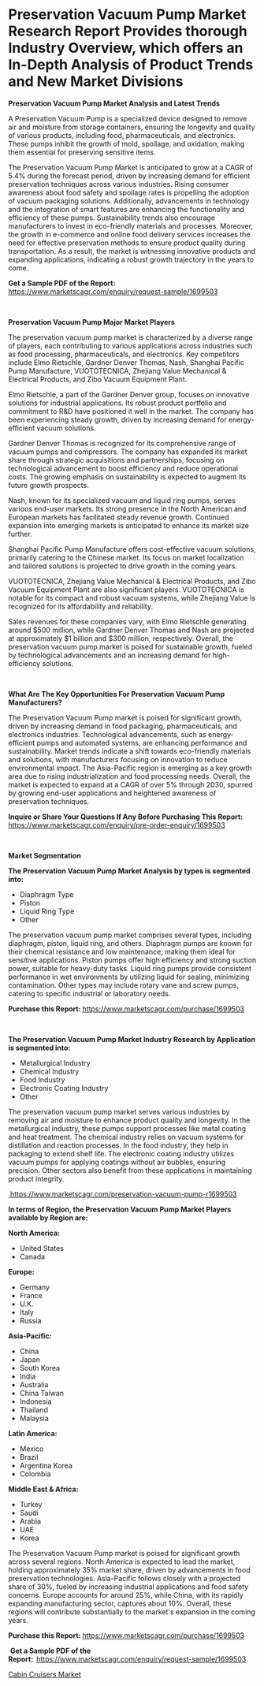 <p><h1>Preservation Vacuum Pump Market Research Report Provides thorough Industry Overview, which offers an In-Depth Analysis of Product Trends and New Market Divisions</h1></p><p><strong>Preservation Vacuum Pump Market Analysis and Latest Trends</strong></p>
<p><p>A Preservation Vacuum Pump is a specialized device designed to remove air and moisture from storage containers, ensuring the longevity and quality of various products, including food, pharmaceuticals, and electronics. These pumps inhibit the growth of mold, spoilage, and oxidation, making them essential for preserving sensitive items.</p><p>The Preservation Vacuum Pump Market is anticipated to grow at a CAGR of 5.4% during the forecast period, driven by increasing demand for efficient preservation techniques across various industries. Rising consumer awareness about food safety and spoilage rates is propelling the adoption of vacuum packaging solutions. Additionally, advancements in technology and the integration of smart features are enhancing the functionality and efficiency of these pumps. Sustainability trends also encourage manufacturers to invest in eco-friendly materials and processes. Moreover, the growth in e-commerce and online food delivery services increases the need for effective preservation methods to ensure product quality during transportation. As a result, the market is witnessing innovative products and expanding applications, indicating a robust growth trajectory in the years to come.</p></p>
<p><strong>Get a Sample PDF of the Report:&nbsp;</strong> <a href="https://www.marketscagr.com/enquiry/request-sample/1699503?utm_campaign=1869&utm_medium=2&utm_source=Github&utm_content=ia&utm_term=09012025&utm_id=preservation-vacuum-pump">https://www.marketscagr.com/enquiry/request-sample/1699503</a></p>
<p>&nbsp;</p>
<p><strong>Preservation Vacuum Pump Major Market Players</strong></p>
<p><p>The preservation vacuum pump market is characterized by a diverse range of players, each contributing to various applications across industries such as food processing, pharmaceuticals, and electronics. Key competitors include Elmo Rietschle, Gardner Denver Thomas, Nash, Shanghai Pacific Pump Manufacture, VUOTOTECNICA, Zhejiang Value Mechanical & Electrical Products, and Zibo Vacuum Equipment Plant.</p><p>Elmo Rietschle, a part of the Gardner Denver group, focuses on innovative solutions for industrial applications. Its robust product portfolio and commitment to R&D have positioned it well in the market. The company has been experiencing steady growth, driven by increasing demand for energy-efficient vacuum solutions.</p><p>Gardner Denver Thomas is recognized for its comprehensive range of vacuum pumps and compressors. The company has expanded its market share through strategic acquisitions and partnerships, focusing on technological advancement to boost efficiency and reduce operational costs. The growing emphasis on sustainability is expected to augment its future growth prospects.</p><p>Nash, known for its specialized vacuum and liquid ring pumps, serves various end-user markets. Its strong presence in the North American and European markets has facilitated steady revenue growth. Continued expansion into emerging markets is anticipated to enhance its market size further.</p><p>Shanghai Pacific Pump Manufacture offers cost-effective vacuum solutions, primarily catering to the Chinese market. Its focus on market localization and tailored solutions is projected to drive growth in the coming years.</p><p>VUOTOTECNICA, Zhejiang Value Mechanical & Electrical Products, and Zibo Vacuum Equipment Plant are also significant players. VUOTOTECNICA is notable for its compact and robust vacuum systems, while Zhejiang Value is recognized for its affordability and reliability.</p><p>Sales revenues for these companies vary, with Elmo Rietschle generating around $500 million, while Gardner Denver Thomas and Nash are projected at approximately $1 billion and $300 million, respectively. Overall, the preservation vacuum pump market is poised for sustainable growth, fueled by technological advancements and an increasing demand for high-efficiency solutions.</p></p>
<p>&nbsp;</p>
<p><strong>What Are The Key Opportunities For Preservation Vacuum Pump Manufacturers?</strong></p>
<p><p>The Preservation Vacuum Pump market is poised for significant growth, driven by increasing demand in food packaging, pharmaceuticals, and electronics industries. Technological advancements, such as energy-efficient pumps and automated systems, are enhancing performance and sustainability. Market trends indicate a shift towards eco-friendly materials and solutions, with manufacturers focusing on innovation to reduce environmental impact. The Asia-Pacific region is emerging as a key growth area due to rising industrialization and food processing needs. Overall, the market is expected to expand at a CAGR of over 5% through 2030, spurred by growing end-user applications and heightened awareness of preservation techniques.</p></p>
<p><strong>Inquire or Share Your Questions If Any Before Purchasing This Report:</strong> <a href="https://www.marketscagr.com/enquiry/pre-order-enquiry/1699503?utm_campaign=1869&utm_medium=2&utm_source=Github&utm_content=ia&utm_term=09012025&utm_id=preservation-vacuum-pump">https://www.marketscagr.com/enquiry/pre-order-enquiry/1699503</a></p>
<p>&nbsp;</p>
<p><strong>Market Segmentation</strong></p>
<p><strong>The Preservation Vacuum Pump Market Analysis by types is segmented into:</strong></p>
<p><ul><li>Diaphragm Type</li><li>Piston</li><li>Liquid Ring Type</li><li>Other</li></ul></p>
<p><p>The preservation vacuum pump market comprises several types, including diaphragm, piston, liquid ring, and others. Diaphragm pumps are known for their chemical resistance and low maintenance, making them ideal for sensitive applications. Piston pumps offer high efficiency and strong suction power, suitable for heavy-duty tasks. Liquid ring pumps provide consistent performance in wet environments by utilizing liquid for sealing, minimizing contamination. Other types may include rotary vane and screw pumps, catering to specific industrial or laboratory needs.</p></p>
<p><strong>Purchase this Report:&nbsp;</strong><a href="https://www.marketscagr.com/purchase/1699503?utm_campaign=1869&utm_medium=2&utm_source=Github&utm_content=ia&utm_term=09012025&utm_id=preservation-vacuum-pump">https://www.marketscagr.com/purchase/1699503</a></p>
<p>&nbsp;</p>
<p><strong>The Preservation Vacuum Pump Market Industry Research by Application is segmented into:</strong></p>
<p><ul><li>Metallurgical Industry</li><li>Chemical Industry</li><li>Food Industry</li><li>Electronic Coating Industry</li><li>Other</li></ul></p>
<p><p>The preservation vacuum pump market serves various industries by removing air and moisture to enhance product quality and longevity. In the metallurgical industry, these pumps support processes like metal coating and heat treatment. The chemical industry relies on vacuum systems for distillation and reaction processes. In the food industry, they help in packaging to extend shelf life. The electronic coating industry utilizes vacuum pumps for applying coatings without air bubbles, ensuring precision. Other sectors also benefit from these applications in maintaining product integrity.</p></p>
<p><a href="https://www.marketscagr.com/preservation-vacuum-pump-r1699503?utm_campaign=1869&utm_medium=2&utm_source=Github&utm_content=ia&utm_term=09012025&utm_id=preservation-vacuum-pump">&nbsp;https://www.marketscagr.com/preservation-vacuum-pump-r1699503</a></p>
<p><strong>In terms of Region, the Preservation Vacuum Pump Market Players available by Region are:</strong></p>
<p>
    <p> <strong> North America: </strong>
        <ul>
            <li>United States</li>
            <li>Canada</li>
        </ul>
        </p> 
    <p> <strong> Europe: </strong>
        <ul>
            <li>Germany</li>
            <li>France</li>
            <li>U.K.</li>
            <li>Italy</li>
            <li>Russia</li>
        </ul>
        </p> 
    <p> <strong> Asia-Pacific: </strong>
        <ul>
            <li>China</li>
            <li>Japan</li>
            <li>South Korea</li>
            <li>India</li>
            <li>Australia</li>
            <li>China Taiwan</li>
            <li>Indonesia</li>
            <li>Thailand</li>
            <li>Malaysia</li>
        </ul>
        </p> 
    <p> <strong> Latin America: </strong>
        <ul>
            <li>Mexico</li>
            <li>Brazil</li>
            <li>Argentina Korea</li>
            <li>Colombia</li>
        </ul>
        </p> 
    <p> <strong> Middle East & Africa: </strong>
        <ul>
            <li>Turkey</li>
            <li>Saudi</li>
            <li>Arabia</li>
            <li>UAE</li>
            <li>Korea</li>
        </ul>
    </p>
    </p>
<p><p>The Preservation Vacuum Pump market is poised for significant growth across several regions. North America is expected to lead the market, holding approximately 35% market share, driven by advancements in food preservation technologies. Asia-Pacific follows closely with a projected share of 30%, fueled by increasing industrial applications and food safety concerns. Europe accounts for around 25%, while China, with its rapidly expanding manufacturing sector, captures about 10%. Overall, these regions will contribute substantially to the market's expansion in the coming years.</p></p>
<p><strong>Purchase this Report: </strong><a href="https://www.marketscagr.com/purchase/1699503?utm_campaign=1869&utm_medium=2&utm_source=Github&utm_content=ia&utm_term=09012025&utm_id=preservation-vacuum-pump">https://www.marketscagr.com/purchase/1699503</a></p>
<p>&nbsp;<strong>Get a Sample PDF of the Report:&nbsp;&nbsp;</strong><a href="https://www.marketscagr.com/enquiry/request-sample/1699503?utm_campaign=1869&utm_medium=2&utm_source=Github&utm_content=ia&utm_term=09012025&utm_id=preservation-vacuum-pump">https://www.marketscagr.com/enquiry/request-sample/1699503</a></p>
<p><strong></strong></p>
<p><p><a href="https://github.com/CliffMedina6/Market-Research-Report-List-7/blob/main/cabin-cruisers-market.md?utm_campaign=1869&utm_medium=2&utm_source=Github&utm_content=ia&utm_term=09012025&utm_id=preservation-vacuum-pump">Cabin Cruisers Market</a></p></p>